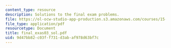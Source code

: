 ```yaml
---
content_type: resource
description: Solutions to the final exam problems.
file: https://ol-ocw-studio-app-production.s3.amazonaws.com/courses/15-501-introduction-to-financial-and-managerial-accounting-spring-2004/9d47bb82c03ff731d3abaf978d63bf7c_final_exas03_sol.pdf
file_type: application/pdf
resourcetype: Document
title: final_exas03_sol.pdf
uid: 9d47bb82-c03f-f731-d3ab-af978d63bf7c
---
```

